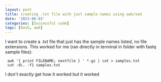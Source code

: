 ```yaml
---
layout: post
title: creating .txt file with just sample names using awk/sed
date: '2023-06-03'
categories: [Successful code]
tags: [bash, awk]
---
```


I want to create a .txt file that just has the sample names listed, no file extensions. This worked for me (ran directly in terminal in folder with fastq sample files):

```{bash}
 awk '{ print FILENAME; nextfile } ' *.gz | cat > samples.txt
 cut -d\. -f1 samples.txt
```
I don't exactly get how it worked but it worked
